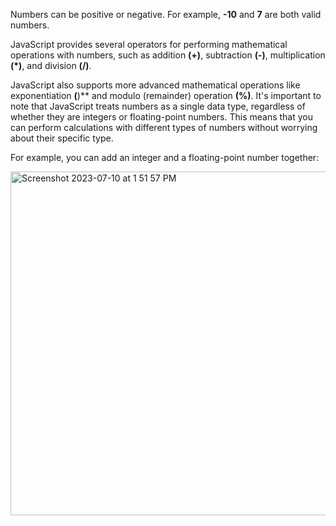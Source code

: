 Numbers can be positive or negative. For example, **-10** and **7** are both valid numbers.

JavaScript provides several operators for performing mathematical operations with numbers, such as addition **(+)**, subtraction **(-)**, multiplication **(*)**, and division **(/)**.

JavaScript also supports more advanced mathematical operations like exponentiation **(**)** and modulo (remainder) operation **(%)**.
It's important to note that JavaScript treats numbers as a single data type, regardless of whether they are integers or floating-point numbers. This means that you can perform calculations with different types of numbers without worrying about their specific type.

For example, you can add an integer and a floating-point number together:

<img width="550" alt="Screenshot 2023-07-10 at 1 51 57 PM" src="https://github.com/ERA-Solutions-LLC/JavaScript-Intermediate-Assignments/assets/92329761/258c7db6-da90-4a82-80a2-b5bef27feda3">

